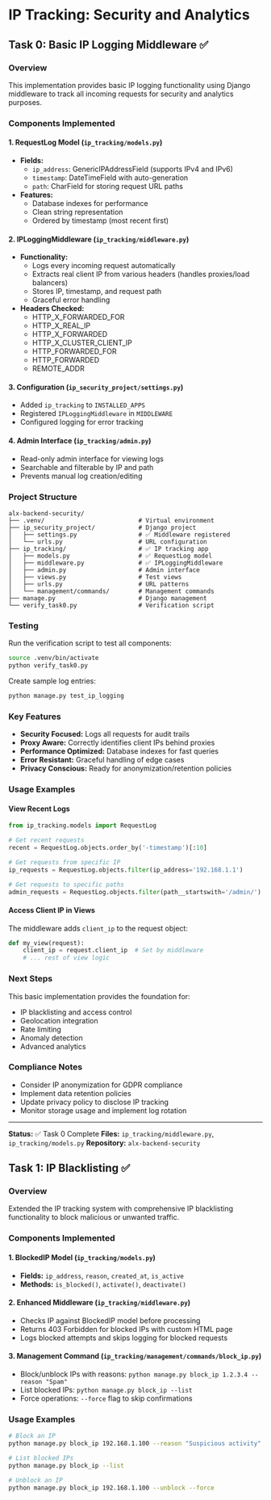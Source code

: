 # IP Tracking: Security and Analytics

## Task 0: Basic IP Logging Middleware ✅

### Overview

This implementation provides basic IP logging functionality using Django middleware to track all incoming requests for security and analytics purposes.

### Components Implemented

#### 1. RequestLog Model (`ip_tracking/models.py`)

- **Fields:**
  - `ip_address`: GenericIPAddressField (supports IPv4 and IPv6)
  - `timestamp`: DateTimeField with auto-generation
  - `path`: CharField for storing request URL paths
- **Features:**
  - Database indexes for performance
  - Clean string representation
  - Ordered by timestamp (most recent first)

#### 2. IPLoggingMiddleware (`ip_tracking/middleware.py`)

- **Functionality:**
  - Logs every incoming request automatically
  - Extracts real client IP from various headers (handles proxies/load balancers)
  - Stores IP, timestamp, and request path
  - Graceful error handling
- **Headers Checked:**
  - HTTP_X_FORWARDED_FOR
  - HTTP_X_REAL_IP
  - HTTP_X_FORWARDED
  - HTTP_X_CLUSTER_CLIENT_IP
  - HTTP_FORWARDED_FOR
  - HTTP_FORWARDED
  - REMOTE_ADDR

#### 3. Configuration (`ip_security_project/settings.py`)

- Added `ip_tracking` to `INSTALLED_APPS`
- Registered `IPLoggingMiddleware` in `MIDDLEWARE`
- Configured logging for error tracking

#### 4. Admin Interface (`ip_tracking/admin.py`)

- Read-only admin interface for viewing logs
- Searchable and filterable by IP and path
- Prevents manual log creation/editing

### Project Structure

```
alx-backend-security/
├── .venv/                          # Virtual environment
├── ip_security_project/            # Django project
│   ├── settings.py                 # ✅ Middleware registered
│   └── urls.py                     # URL configuration
├── ip_tracking/                    # ✅ IP tracking app
│   ├── models.py                   # ✅ RequestLog model
│   ├── middleware.py               # ✅ IPLoggingMiddleware
│   ├── admin.py                    # Admin interface
│   ├── views.py                    # Test views
│   ├── urls.py                     # URL patterns
│   └── management/commands/        # Management commands
├── manage.py                       # Django management
└── verify_task0.py                 # Verification script
```

### Testing

Run the verification script to test all components:

```bash
source .venv/bin/activate
python verify_task0.py
```

Create sample log entries:

```bash
python manage.py test_ip_logging
```

### Key Features

- **Security Focused:** Logs all requests for audit trails
- **Proxy Aware:** Correctly identifies client IPs behind proxies
- **Performance Optimized:** Database indexes for fast queries
- **Error Resistant:** Graceful handling of edge cases
- **Privacy Conscious:** Ready for anonymization/retention policies

### Usage Examples

#### View Recent Logs

```python
from ip_tracking.models import RequestLog

# Get recent requests
recent = RequestLog.objects.order_by('-timestamp')[:10]

# Get requests from specific IP
ip_requests = RequestLog.objects.filter(ip_address='192.168.1.1')

# Get requests to specific paths
admin_requests = RequestLog.objects.filter(path__startswith='/admin/')
```

#### Access Client IP in Views

The middleware adds `client_ip` to the request object:

```python
def my_view(request):
    client_ip = request.client_ip  # Set by middleware
    # ... rest of view logic
```

### Next Steps

This basic implementation provides the foundation for:

- IP blacklisting and access control
- Geolocation integration
- Rate limiting
- Anomaly detection
- Advanced analytics

### Compliance Notes

- Consider IP anonymization for GDPR compliance
- Implement data retention policies
- Update privacy policy to disclose IP tracking
- Monitor storage usage and implement log rotation

---

**Status:** ✅ Task 0 Complete
**Files:** `ip_tracking/middleware.py`, `ip_tracking/models.py`
**Repository:** `alx-backend-security`


## Task 1: IP Blacklisting ✅

### Overview
Extended the IP tracking system with comprehensive IP blacklisting functionality to block malicious or unwanted traffic.

### Components Implemented

#### 1. BlockedIP Model (`ip_tracking/models.py`)
- **Fields:** `ip_address`, `reason`, `created_at`, `is_active`
- **Methods:** `is_blocked()`, `activate()`, `deactivate()`

#### 2. Enhanced Middleware (`ip_tracking/middleware.py`)
- Checks IP against BlockedIP model before processing
- Returns 403 Forbidden for blocked IPs with custom HTML page
- Logs blocked attempts and skips logging for blocked requests

#### 3. Management Command (`ip_tracking/management/commands/block_ip.py`)
- Block/unblock IPs with reasons: `python manage.py block_ip 1.2.3.4 --reason "Spam"`
- List blocked IPs: `python manage.py block_ip --list`
- Force operations: `--force` flag to skip confirmations

### Usage Examples
```bash
# Block an IP
python manage.py block_ip 192.168.1.100 --reason "Suspicious activity" --force

# List blocked IPs  
python manage.py block_ip --list

# Unblock an IP
python manage.py block_ip 192.168.1.100 --unblock --force
```
